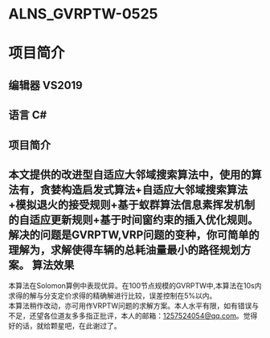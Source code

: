 # ALNS_GVRPTW-0525
项目简介
=====
编辑器 VS2019
------------
语言 C#
------------
项目简介
--------
本文提供的改进型自适应大邻域搜索算法中，使用的算法有，贪婪构造启发式算法+自适应大邻域搜索算法+模拟退火的接受规则+基于蚁群算法信息素挥发机制的自适应更新规则+基于时间窗约束的插入优化规则。<br>
解决的问题是GVRPTW,VRP问题的变种，你可简单的理解为，求解使得车辆的总耗油量最小的路径规划方案。
算法效果
-------
本算法在Solomon算例中表现优异。在100节点规模的GVRPTW中,本算法在10s内求得的解与分支定价求得的精确解进行比较，误差控制在5%以内。<br>
本算法稍作改动，亦可用作VRPTW问题的求解方案。本人水平有限，如有错误与不足，还望各位道友多多指正批评，本人的邮箱：1257524054@qq.com。觉得好的话，就给颗星吧，在此谢过了。<br>

